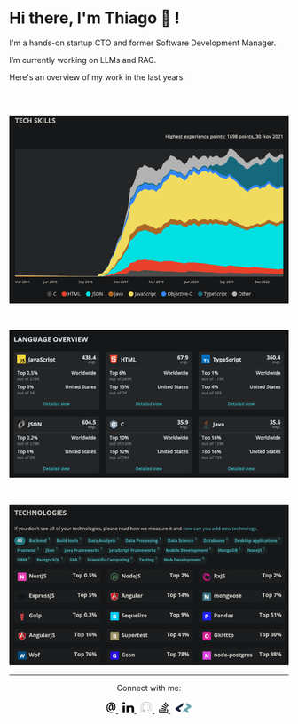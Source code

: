 # Hi there, I'm Thiago 👋 !

I'm a hands-on startup CTO and former Software Development Manager.

I’m currently working on LLMs and RAG.

Here's an overview of my work in the last years:

<br />
<br />

<p align="center">
  <img src="https://github.com/TMarafon/TMarafon/blob/main/img/tech-skills.png?raw=true" alt="CodersRank"/>
</p>

<br />

<p align="center">
  <img src="https://github.com/TMarafon/TMarafon/blob/main/img/languages.jpg?raw=true" alt="CodersRank"/>
</p>

<br />

<p align="center">
  <img src="https://github.com/TMarafon/TMarafon/blob/main/img/tech-cloud.png?raw=true" alt="CodersRank"/>
</p>

---

<div align="center">
    Connect with me:
</div>

<br />

<div align="center">
    <a href="mailto:tmarafon@gmail.com">
        <img src="https://github.com/TMarafon/TMarafon/blob/main/icons/email.svg" height="20" alt="">
    </a>
    &nbsp;
    <a href="https://www.linkedin.com/in/thiagomarafon/">
        <img src="https://github.com/TMarafon/TMarafon/blob/main/icons/linkedin.svg" height="20" alt="">
    </a>
    &nbsp;
    <a href="https://github.com/tmarafon">
        <img src="https://github.com/TMarafon/TMarafon/blob/main/icons/github.jpg" height="20" alt="">
    </a>
    &nbsp;
    <a href="https://stackoverflow.com/users/9004490/marafon-thiago">
        <img src="https://github.com/TMarafon/TMarafon/blob/main/icons/stackoverflow.svg" height="20" alt="">
    </a>
    &nbsp;
    <a href="https://profile.codersrank.io/user/tmarafon/">
        <img src="https://github.com/TMarafon/TMarafon/blob/main/icons/codersrank.svg" height="20" alt="">
    </a>
</div>
